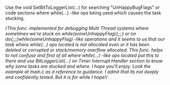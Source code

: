 Use the void SetBitToLoggerList(...) for searching "UnHappyBugFlags" or code sections where
while(...) -like ops being used which causes the task stucking.

/*This func. implemented for debugging Multi Thread systems where sometimes we're stuck
on while(someUnhappyFlag){;;;} or on do{;;;}while(someUnhappyFlag) -like operations and
it seems to us that our task where while(...) ops located is not allocated even or it
has been deleted or corrupted or stack/memory overflow allocated. This func. helps to not confuse
and first of all where while(...) -like ops located put this to there and use BitLoggerList(...)
on Timer Interrupt Handler section to know why some tasks are stucked and where. I hope you'll enjoy.
Look the example at main.c as a reference to guidance. I admit that its not deeply and confidently
tested. But it is for while I hope!*/